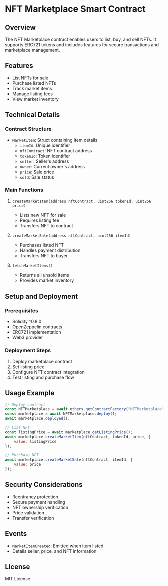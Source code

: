 # NFT Marketplace Smart Contract

## Overview
The NFT Marketplace contract enables users to list, buy, and sell NFTs. It supports ERC721 tokens and includes features for secure transactions and marketplace management.

## Features
- List NFTs for sale
- Purchase listed NFTs
- Track market items
- Manage listing fees
- View market inventory

## Technical Details

### Contract Structure
- `MarketItem`: Struct containing item details
  - `itemId`: Unique identifier
  - `nftContract`: NFT contract address
  - `tokenId`: Token identifier
  - `seller`: Seller's address
  - `owner`: Current owner's address
  - `price`: Sale price
  - `sold`: Sale status

### Main Functions
1. `createMarketItem(address nftContract, uint256 tokenId, uint256 price)`
   - Lists new NFT for sale
   - Requires listing fee
   - Transfers NFT to contract

2. `createMarketSale(address nftContract, uint256 itemId)`
   - Purchases listed NFT
   - Handles payment distribution
   - Transfers NFT to buyer

3. `fetchMarketItems()`
   - Returns all unsold items
   - Provides market inventory

## Setup and Deployment

### Prerequisites
- Solidity ^0.8.0
- OpenZeppelin contracts
- ERC721 implementation
- Web3 provider

### Deployment Steps
1. Deploy marketplace contract
2. Set listing price
3. Configure NFT contract integration
4. Test listing and purchase flow

## Usage Example
```javascript
// Deploy contract
const NFTMarketplace = await ethers.getContractFactory("NFTMarketplace");
const marketplace = await NFTMarketplace.deploy();
await marketplace.deployed();

// List NFT
const listingPrice = await marketplace.getListingPrice();
await marketplace.createMarketItem(nftContract, tokenId, price, {
    value: listingPrice
});

// Purchase NFT
await marketplace.createMarketSale(nftContract, itemId, {
    value: price
});
```

## Security Considerations
- Reentrancy protection
- Secure payment handling
- NFT ownership verification
- Price validation
- Transfer verification

## Events
- `MarketItemCreated`: Emitted when item listed
- Details seller, price, and NFT information

## License
MIT License